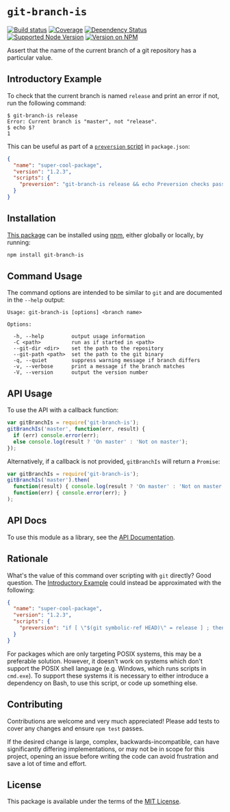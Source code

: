 `git-branch-is`
===============

[![Build status](https://img.shields.io/travis/kevinoid/git-branch-is.svg?style=flat)](https://travis-ci.org/kevinoid/git-branch-is)
[![Coverage](https://img.shields.io/codecov/c/github/kevinoid/git-branch-is.svg?style=flat)](https://codecov.io/github/kevinoid/git-branch-is?branch=master)
[![Dependency Status](https://img.shields.io/david/kevinoid/git-branch-is.svg?style=flat)](https://david-dm.org/kevinoid/git-branch-is)
[![Supported Node Version](https://img.shields.io/node/v/git-branch-is.svg?style=flat)](https://www.npmjs.com/package/git-branch-is)
[![Version on NPM](https://img.shields.io/npm/v/git-branch-is.svg?style=flat)](https://www.npmjs.com/package/git-branch-is)

Assert that the name of the current branch of a git repository has a particular value.

## Introductory Example

To check that the current branch is named `release` and print an error if not,
run the following command:

```
$ git-branch-is release
Error: Current branch is "master", not "release".
$ echo $?
1
```

This can be useful as part of a [`preversion`
script](https://docs.npmjs.com/cli/version) in `package.json`:

```json
{
  "name": "super-cool-package",
  "version": "1.2.3",
  "scripts": {
    "preversion": "git-branch-is release && echo Preversion checks passed."
  }
}
```

## Installation

[This package](https://www.npmjs.com/package/browserify) can be installed
using [npm](https://www.npmjs.com/), either globally or locally, by running:

```sh
npm install git-branch-is
```

## Command Usage

The command options are intended to be similar to `git` and are documented in
the `--help` output:

    Usage: git-branch-is [options] <branch name>

    Options:

      -h, --help         output usage information
      -C <path>          run as if started in <path>
      --git-dir <dir>    set the path to the repository
      --git-path <path>  set the path to the git binary
      -q, --quiet        suppress warning message if branch differs
      -v, --verbose      print a message if the branch matches
      -V, --version      output the version number

## API Usage

To use the API with a callback function:

```js
var gitBranchIs = require('git-branch-is');
gitBranchIs('master', function(err, result) {
  if (err) console.error(err);
  else console.log(result ? 'On master' : 'Not on master');
});
```

Alternatively, if a callback is not provided, `gitBranchIs` will return a
`Promise`:

```js
var gitBranchIs = require('git-branch-is');
gitBranchIs('master').then(
  function(result) { console.log(result ? 'On master' : 'Not on master'); },
  function(err) { console.error(err); }
);
```

## API Docs

To use this module as a library, see the [API
Documentation](https://kevinoid.github.io/git-branch-is/api).

## Rationale

What's the value of this command over scripting with `git` directly?  Good
question.  The [Introductory Example](#introductory-example) could instead be
approximated with the following:

```json
{
  "name": "super-cool-package",
  "version": "1.2.3",
  "scripts": {
    "preversion": "if [ \"$(git symbolic-ref HEAD)\" = release ] ; then echo Preversion checks passed. ; else echo Error: Not on branch release. ; exit 1 ; fi"
  }
}
```

For packages which are only targeting POSIX systems, this may be a preferable
solution.  However, it doesn't work on systems which don't support the POSIX
shell language (e.g. Windows, which runs scripts in `cmd.exe`).  To support
these systems it is necessary to either introduce a dependency on Bash, to
use this script, or code up something else.

## Contributing

Contributions are welcome and very much appreciated!  Please add tests to
cover any changes and ensure `npm test` passes.

If the desired change is large, complex, backwards-incompatible, can have
significantly differing implementations, or may not be in scope for this
project, opening an issue before writing the code can avoid frustration and
save a lot of time and effort.

## License

This package is available under the terms of the
[MIT License](https://opensource.org/licenses/MIT).
